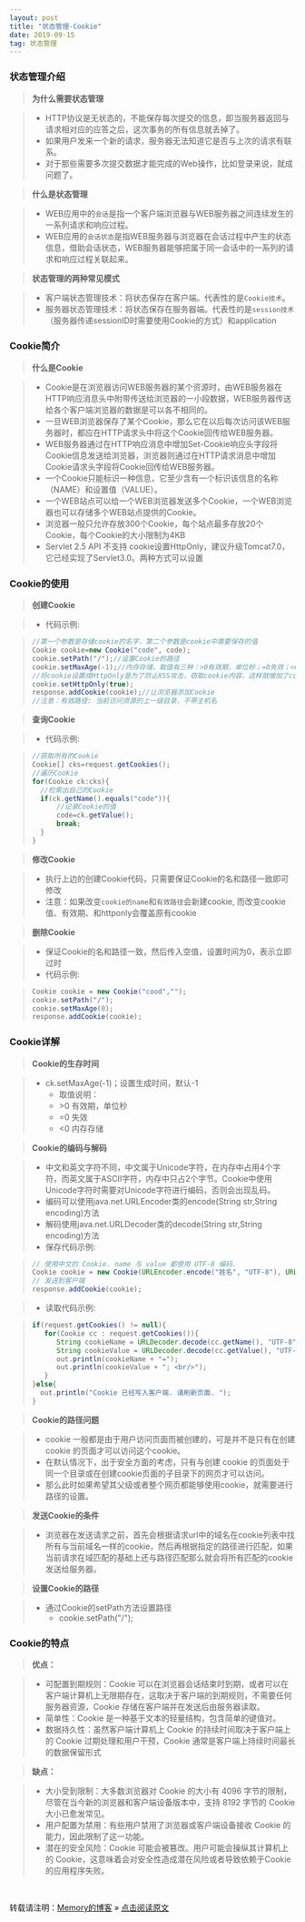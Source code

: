 ```yaml
---
layout: post
title: "状态管理-Cookie"
date: 2019-09-15
tag: 状态管理
---
```

### 状态管理介绍

> **为什么需要状态管理**

> * HTTP协议是无状态的，不能保存每次提交的信息，即当服务器返回与请求相对应的应答之后，这次事务的所有信息就丢掉了。 
> * 如果用户发来一个新的请求，服务器无法知道它是否与上次的请求有联系。 
> * 对于那些需要多次提交数据才能完成的Web操作，比如登录来说，就成问题了。

> **什么是状态管理**

> * WEB应用中的`会话`是指一个客户端浏览器与WEB服务器之间连续发生的一系列请求和响应过程。
> * WEB应用的`会话状态`是指WEB服务器与浏览器在会话过程中产生的状态信息，借助会话状态，WEB服务器能够把属于同一会话中的一系列的请求和响应过程关联起来。

> **状态管理的两种常见模式**

> * 客户端状态管理技术：将状态保存在客户端。代表性的是`Cookie技术`。
> * 服务器状态管理技术：将状态保存在服务器端。代表性的是`session技术`（服务器传递sessionID时需要使用Cookie的方式）和application

### Cookie简介

> **什么是Cookie**

> * Cookie是在浏览器访问WEB服务器的某个资源时，由WEB服务器在HTTP响应消息头中附带传送给浏览器的一小段数据，WEB服务器传送给各个客户端浏览器的数据是可以各不相同的。
> * 一旦WEB浏览器保存了某个Cookie，那么它在以后每次访问该WEB服务器时，都应在HTTP请求头中将这个Cookie回传给WEB服务器。
> * WEB服务器通过在HTTP响应消息中增加Set-Cookie响应头字段将Cookie信息发送给浏览器，浏览器则通过在HTTP请求消息中增加Cookie请求头字段将Cookie回传给WEB服务器。
> * 一个Cookie只能标识一种信息，它至少含有一个标识该信息的名称（NAME）和设置值（VALUE）。
> * 一个WEB站点可以给一个WEB浏览器发送多个Cookie，一个WEB浏览器也可以存储多个WEB站点提供的Cookie。
> * 浏览器一般只允许存放300个Cookie，每个站点最多存放20个Cookie，每个Cookie的大小限制为4KB
> * Servlet 2.5 API 不支持 cookie设置HttpOnly，建议升级Tomcat7.0，它已经实现了Servlet3.0。两种方式可以设置

### Cookie的使用

> **创建Cookie**

> * 代码示例:

>```java
>//第一个参数是存储cookie的名字，第二个参数是cookie中需要保存的值
>Cookie cookie=new Cookie("code", code);
>cookie.setPath("/");//设置Cookie的路径
>cookie.setMaxAge(-1);//内存存储，取值有三种：>0有效期，单位秒；=0失效；<0内存存储,默认-1
>//将cookie设置成HttpOnly是为了防止XSS攻击，窃取cookie内容，这样就增加了cookie的安全性，即便是这样，也不要将重要信息存入cookie。
>cookie.setHttpOnly(true);
>response.addCookie(cookie);//让浏览器添加Cookie
>//注意：有效路径: 当前访问资源的上一级目录，不带主机名
>```

> **查询Cookie**

> * 代码示例:

>```java
>//获取所有的Cookie
>Cookie[] cks=request.getCookies();
>//遍历Cookie
>for(Cookie ck:cks){
>   //检索出自己的Cookie
>	if(ck.getName().equals("code")){
>       //记录Cookie的值
>	    code=ck.getValue();
>	    break;
>	}
>}
>```

> **修改Cookie**

> * 执行上边的创建Cookie代码，只需要保证Cookie的名和路径一致即可修改
> * 注意：如果改变`cookie的name`和`有效路径`会新建cookie, 而改变cookie值、有效期、和httponly会覆盖原有cookie

> **删除Cookie**

> * 保证Cookie的名和路径一致，然后传入空值，设置时间为0，表示立即过时
> * 代码示例:

>```java
>Cookie cookie = new Cookie("cood","");
>cookie.setPath("/");
>cookie.setMaxAge(0);
>response.addCookie(cookie);
>```

### Cookie详解

> **Cookie的生存时间**

> * ck.setMaxAge(-1)；设置生成时间，默认-1
>   - 取值说明：
>   - \>0 有效期，单位秒
>   - =0 失效
>   - <0 内存存储

> **Cookie的编码与解码**

> * 中文和英文字符不同，中文属于Unicode字符，在内存中占用4个字符，而英文属于ASCII字符，内存中只占2个字节。Cookie中使用Unicode字符时需要对Unicode字符进行编码，否则会出现乱码。
> * 编码可以使用java.net.URLEncoder类的encode(String str,String encoding)方法
> * 解码使用java.net.URLDecoder类的decode(String str,String encoding)方法
> * 保存代码示例:

>```java
>// 使用中文的 Cookie. name 与 value 都使用 UTF-8 编码. 
>Cookie cookie = new Cookie(URLEncoder.encode("姓名", "UTF-8"), URLEncoder.encode("老邢", "UTF-8"));
>// 发送到客户端   
>response.addCookie(cookie);
>```

> * 读取代码示例:

>```java
>if(request.getCookies() != null){
>    for(Cookie cc : request.getCookies()){
>       String cookieName = URLDecoder.decode(cc.getName(), "UTF-8");
>       String cookieValue = URLDecoder.decode(cc.getValue(), "UTF-8");
>       out.println(cookieName + "=");
>       out.println(cookieValue + "; <br/>");
>    }
>}else{
>   out.println("Cookie 已经写入客户端. 请刷新页面. ");
>}
>```

> **Cookie的路径问题**

> * cookie 一般都是由于用户访问页面而被创建的，可是并不是只有在创建 cookie 的页面才可以访问这个cookie。
> * 在默认情况下，出于安全方面的考虑，只有与创建 cookie 的页面处于同一个目录或在创建cookie页面的子目录下的网页才可以访问。
> * 那么此时如果希望其父级或者整个网页都能够使用cookie，就需要进行路径的设置。

> **发送Cookie的条件**

> * 浏览器在发送请求之前，首先会根据请求url中的域名在cookie列表中找所有与当前域名一样的cookie，然后再根据指定的路径进行匹配，如果当前请求在域匹配的基础上还与路径匹配那么就会将所有匹配的cookie发送给服务器。

> **设置Cookie的路径**

> * 通过Cookie的setPath方法设置路径
>   - cookie.setPath("/");

### Cookie的特点

> **优点：**

> * 可配置到期规则：Cookie 可以在浏览器会话结束时到期，或者可以在客户端计算机上无限期存在，这取决于客户端的到期规则，不需要任何服务器资源，Cookie 存储在客户端并在发送后由服务器读取。
> * 简单性：Cookie 是一种基于文本的轻量结构，包含简单的键值对。
> * 数据持久性：虽然客户端计算机上 Cookie 的持续时间取决于客户端上的 Cookie 过期处理和用户干预，Cookie 通常是客户端上持续时间最长的数据保留形式

> **缺点：**

> * 大小受到限制：大多数浏览器对 Cookie 的大小有 4096 字节的限制，尽管在当今新的浏览器和客户端设备版本中，支持 8192 字节的 Cookie 大小已愈发常见。
> * 用户配置为禁用：有些用户禁用了浏览器或客户端设备接收 Cookie 的能力，因此限制了这一功能。
> * 潜在的安全风险：Cookie 可能会被篡改。用户可能会操纵其计算机上的 Cookie，这意味着会对安全性造成潜在风险或者导致依赖于Cookie 的应用程序失败。

<br>
    
转载请注明：[Memory的博客](https://www.shendonghai.com) » [点击阅读原文](https://www.shendonghai.com/2018/04/2018-04-05-Git%E9%85%8D%E7%BD%AE/) 
